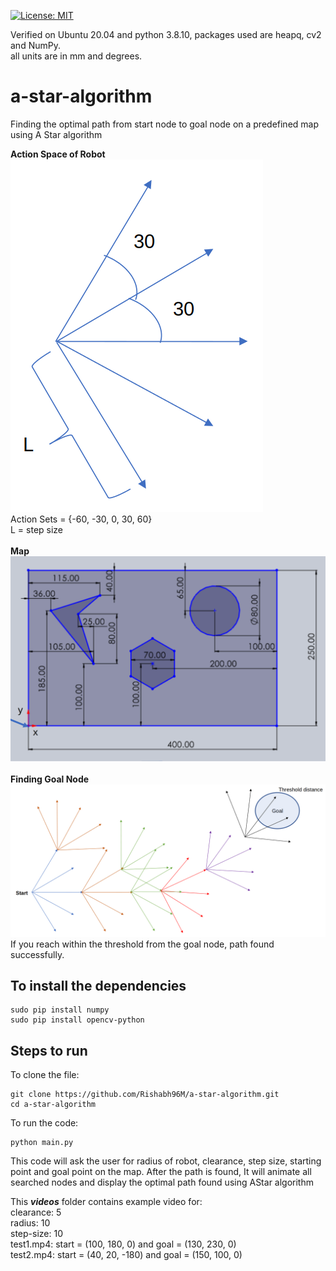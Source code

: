 [![License: MIT](https://img.shields.io/badge/License-MIT-blue.svg)](https://opensource.org/licenses/MIT)

Verified on Ubuntu 20.04 and python 3.8.10, packages used are heapq, cv2 and NumPy. <br>
all units are in mm and degrees.

# a-star-algorithm
Finding the optimal path from start node to goal node on a predefined map using A Star algorithm

**Action Space of Robot** <br>
![Action Space of Robot](/res/action.png "Action Space of Robot") <br>
Action Sets = {-60, -30, 0, 30, 60} <br>
L = step size <br>
<br>
**Map**
![Map](/res/map.png "Map") <br>
<br>
**Finding Goal Node**
![Path](/res/path.png "Path") <br>
If you reach within the threshold from the goal node, path found successfully. <br>

## To install the dependencies
```
sudo pip install numpy
sudo pip install opencv-python
```

## Steps to run
To clone the file:
```
git clone https://github.com/Rishabh96M/a-star-algorithm.git
cd a-star-algorithm
```

To run the code:
```
python main.py
```
This code will ask the user for radius of robot, clearance, step size, starting point and goal point on the map. After the path is found, It will animate all searched nodes and display the optimal path found using AStar algorithm <br>

This ***videos*** folder contains example video for: <br>
clearance: 5 <br>
radius: 10 <br>
step-size: 10 <br>
test1.mp4: start = (100, 180, 0) and goal = (130, 230, 0) <br>
test2.mp4: start = (40, 20, -180) and goal = (150, 100, 0)
